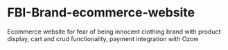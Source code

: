 # FBI-Brand-ecommerce-website
Ecommerce website for fear of being innocent clothing brand with product display, cart and crud functionality, payment integration with Ozow 
